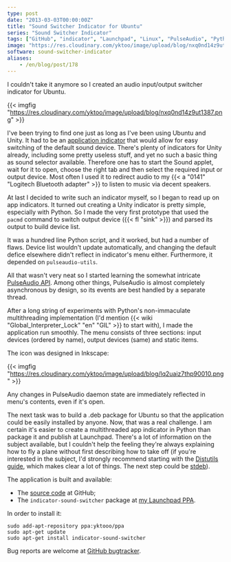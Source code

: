```yaml
---
type: post
date: "2013-03-03T00:00:00Z"
title: "Sound Switcher Indicator for Ubuntu"
series: "Sound Switcher Indicator"
tags: ["GitHub", "indicator", "Launchpad", "Linux", "PulseAudio", "Python", "sound", "Sound Switcher Indicator", "Ubuntu", "Unity"]
image: "https://res.cloudinary.com/yktoo/image/upload/blog/nxq0nd14z9ut1387.png"
software: sound-switcher-indicator
aliases:
    - /en/blog/post/178
---
```


I couldn't take it anymore so I created an audio input/output switcher indicator for Ubuntu.

{{< imgfig "https://res.cloudinary.com/yktoo/image/upload/blog/nxq0nd14z9ut1387.png" >}}

<!--more-->

I've been trying to find one just as long as I've been using Ubuntu and Unity. It had to be an [application indicator](http://unity.ubuntu.com/projects/appindicators/) that would allow for easy switching of the default sound device. There's plenty of indicators for Unity already, including some pretty useless stuff, and yet no such a basic thing as sound selector available. Therefore one has to start the Sound applet, wait for it to open, choose the right tab and then select the required input or output device. Most often I used it to redirect audio to my {{< a "0141" "Logitech Bluetooth adapter" >}} to listen to music via decent speakers.

At last I decided to write such an indicator myself, so I began to read up on app indicators. It turned out creating a Unity indicator is pretty simple, especially with Python. So I made the very first prototype that used the `pacmd` command to switch output device ({{< fl "sink" >}}) and parsed its output to build device list.

It was a hundred line Python script, and it worked, but had a number of flaws. Device list wouldn't update automatically, and changing the default defice elsewhere didn't reflect in indicator's menu either. Furthermore, it depended on `pulseaudio-utils`.

All that wasn't very neat so I started learning the somewhat intricate [PulseAudio API](http://freedesktop.org/software/pulseaudio/doxygen/). Among other things, PulseAudio is almost completely asynchronous by design, so its events are best handled by a separate thread.

After a long string of experiments with Python's non-immaculate multithreading implementation (I'd mention {{< wiki "Global_Interpreter_Lock" "en" "GIL" >}} to start with), I made the application run smoothly. The menu consists of three sections: input devices (ordered by name), output devices (same) and static items.

The icon was designed in Inkscape:

{{< imgfig "https://res.cloudinary.com/yktoo/image/upload/blog/lq2uaiz7thp90010.png" >}}

Any changes in PulseAudio daemon state are immediately reflected in menu's contents, even if it's open.

The next task was to build a .deb package for Ubuntu so that the application could be easily installed by anyone. Now, that was a real challenge. I am certain it's easier to create a multithreaded app indicator in Python than package it and publish at Launchpad. There's a lot of information on the subject available, but I couldn't help the feeling they're always explaining how to fly a plane without first describing how to take off (if you're interested in the subject, I'd strongly recommend starting with the [Distutils guide](http://docs.python.org/2/distutils/), which makes clear a lot of things. The next step could be [stdeb](https://github.com/astraw/stdeb)).

The application is built and available:

* The [source code](https://github.com/yktoo/indicator-sound-switcher) at GitHub;
* The `indicator-sound-switcher` package at [my Launchpad PPA](https://launchpad.net/~yktooo/+archive/ppa).

In order to install it:

    sudo add-apt-repository ppa:yktooo/ppa
    sudo apt-get update
    sudo apt-get install indicator-sound-switcher

Bug reports are welcome at [GitHub bugtracker](https://github.com/yktoo/indicator-sound-switcher/issues).
